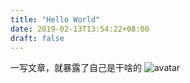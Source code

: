 ```yaml
---
title: "Hello World"
date: 2019-02-13T13:54:22+08:00
draft: false
---
```

一写文章，就暴露了自己是干啥的
![avatar](/img/helloworld.jpg)


